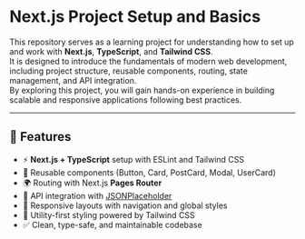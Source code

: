 # Next.js Project Setup and Basics  

This repository serves as a learning project for understanding how to set up and work with **Next.js**, **TypeScript**, and **Tailwind CSS**.  
It is designed to introduce the fundamentals of modern web development, including project structure, reusable components, routing, state management, and API integration.  
By exploring this project, you will gain hands-on experience in building scalable and responsive applications following best practices.  

---

## 🚀 Features
- ⚡ **Next.js + TypeScript** setup with ESLint and Tailwind CSS  
- 🧩 Reusable components (Button, Card, PostCard, Modal, UserCard)  
- 🌍 Routing with Next.js **Pages Router**  
- 🔗 API integration with [JSONPlaceholder](https://jsonplaceholder.typicode.com/)  
- 📱 Responsive layouts with navigation and global styles  
- 🎨 Utility-first styling powered by Tailwind CSS  
- ✅ Clean, type-safe, and maintainable codebase  
